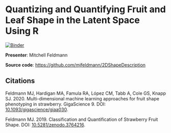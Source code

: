 # Quantizing and Quantifying Fruit and Leaf Shape in the Latent Space Using R

[![Binder](https://mybinder.org/badge_logo.svg)](https://mybinder.org/v2/gh/phenome-force/2DShapeDescription-workshop/master?urlpath=rstudio)

**Presenter**: Mitchell Feldmann

**Source code**: https://github.com/mjfeldmann/2DShapeDescription

## Citations

Feldmann MJ, Hardigan MA, Famula RA, López CM, Tabb A, Cole GS, Knapp SJ. 2020. Multi-dimensional machine learning approaches for fruit shape phenotyping in strawberry. GigaScience 9. DOI: [10.1093/gigascience/giaa030](https://doi.org/10.1093/gigascience/giaa030).

Feldmann MJ. 2019. Classification and Quantification of Strawberry Fruit Shape. DOI: [10.5281/zenodo.3764216](https://doi.org/10.5281/zenodo.3764216).
